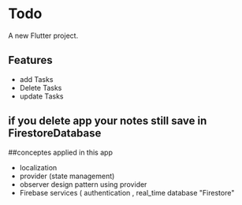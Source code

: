# Todo

A new Flutter project.

## Features  
- add Tasks
- Delete Tasks
- update Tasks
## if you delete app your notes still save in FirestoreDatabase 
##conceptes applied in this app 
- localization
- provider (state management)
- observer design pattern using provider
- Firebase services ( authentication , real_time database "Firestore"







